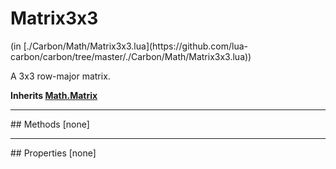 <link href="../../style.css" rel="stylesheet" type="text/css"/>
<h1 class="class-title">Matrix3x3</h1>
<span class="file-link">(in [./Carbon/Math/Matrix3x3.lua](https://github.com/lua-carbon/carbon/tree/master/./Carbon/Math/Matrix3x3.lua))</span><br/>

A 3x3 row-major matrix.

**Inherits <a href="Classes/Math.Matrix">Math.Matrix</a>**

<hr />
## Methods
[none]

<hr />
## Properties
[none]
